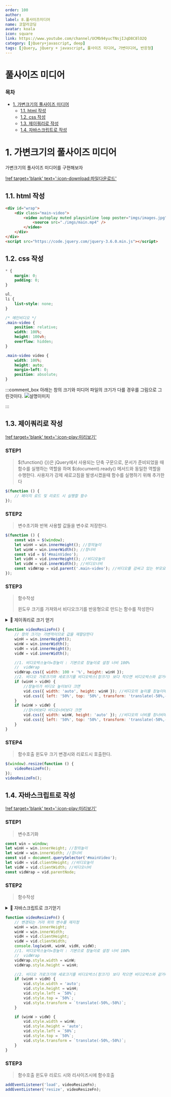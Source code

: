 ```yaml
---
order: 100
author:
label: 8.풀사이즈미디어
name: 코알라코딩
avatar: koala
icon: square
link: https://www.youtube.com/channel/UCMb94yucTNsjIJqD8C8lO2Q
category: [jQuery+javascript, deep]
tags: [jQuery, jQuery + javascript, 풀사이즈 미디어, 가변미디어, 반응형]
---
```

# 풀사이즈 미디어 <!-- omit in toc -->
### 목차 <!-- omit in toc -->

- [1. 가변크기의 풀사이즈 미디어](#1-가변크기의-풀사이즈-미디어)
	- [1.1. html 작성](#11-html-작성)
	- [1.2. css 작성](#12-css-작성)
	- [1.3. 제이쿼리로 작성](#13-제이쿼리로-작성)
	- [1.4. 자바스크립트로 작성](#14-자바스크립트로-작성)

# 1. 가변크기의 풀사이즈 미디어

가변크기의 풀사이즈 미디어를 구현해보자

[!ref target='blank' text=':icon-download:파일다운로드'](./files/imgs.zip)

## 1.1. html 작성

```html # html
<div id="wrap">
	<div class="main-video">
		<video autoplay muted playsinline loop poster="imgs/images.jpg" id="mainVideo">
			<source src="./imgs/main.mp4" />
		</video>
	</div>
</div>
<script src="https://code.jquery.com/jquery-3.6.0.min.js"></script>
```

## 1.2. css 작성

```css # css
* {
	margin: 0;
	padding: 0;
}

ul,
li {
	list-style: none;
}

/* 메인비디오 */
.main-video {
	position: relative;
	width: 100%;
	height: 100vh;
	overflow: hidden;
}

.main-video video {
	width: 100%;
	height: auto;
	margin-left: 0;
	position: absolute;
}
```

:::comment_box
아래는 창의 크기와 미디어 파일의 크기가 다를 경우를 그림으로 그린것이다.
![설명이미지](./files/imgs/full.jpg)

:::

## 1.3. 제이쿼리로 작성

[!ref target='blank' text=':icon-play:미리보기'](./files/full_media.html)

### STEP1 <!-- omit in toc -->

> $(function() {})은 jQuery에서 사용되는 단축 구문으로, 문서가 준비되었을 때 함수를 실행하는 역할을 하며 $(document).ready() 메서드와 동일한 역할을 수행한다.
> 사용자가 강제 새로고침을 발생시켰을때 함수를 실행하기 위해 추가한다

```js # jQuery
$(function () {
	// 페이지 로드 및 리로드 시 실행할 함수
});
```

### STEP2 <!-- omit in toc -->

> 변수초기화
> 반복 사용할 값들을 변수로 저장한다.

```js # jQuery
$(function () {
	const win = $(window);
	let winH = win.innerHeight(); //창의높이
	let winW = win.innerWidth(); //창너비
	const vid = $('#mainVideo');
	let vidH = vid.innerHeight(); //비디오높이
	let vidW = vid.innerWidth(); //비디오너비
	const vidWrap = vid.parent('.main-video'); //비디오를 감싸고 있는 부모요소
});
```

### STEP3 <!-- omit in toc -->

> 함수작성
>
> 윈도우 크기를 가져와서 비디오크기를 반응형으로 만드는 함수를 작성한다

<details markdown='block'>
<summary>
🐨 제이쿼리로 크기 얻기
</summary>
<pre>
  $("el").height() : 내부높이
  $("el").innerHeight() : 내부높이 + padding
  $("el").outerHeight() : 내부높이 + padding + border
  $("el").outerHeight(true) : 내부높이 + padding + border + margin
</pre>
</details>

```js # jQuery
function videoResizeFn() {
	// 창의 크기는 가변적이므로 값을 재할당한다
	winH = win.innerHeight();
	winW = win.innerWidth();
	vidH = vid.innerHeight();
	vidW = vid.innerWidth();

	//1. 비디오박스높이=창높이 : 기본으로 창높이로 설정 너비 100%
	//	vidWrap
	vidWrap.css({ width: 100 + '%', height: winH });
	//2. 비디오 가로크기와 세로크기를 비디오박스(창크기) 보다 작으면 비디오박스와 같거나 크게 설정한다.
	if (winH > vidH) {
		//창높이가 비디오 높이보다 크면
		vid.css({ width: 'auto', height: winH }); //비디오의 높이를 창높이에 맞춘다
		vid.css({ left: '50%', top: '50%', transform: 'translate(-50%,-50%)' });
	}
	if (winW > vidW) {
		//창너비보다 비디오너비보다 크면
		vid.css({ width: winW, height: 'auto' }); //비디오의 너비를 창너비에 맞춘다
		vid.css({ left: '50%', top: '50%', transform: 'translate(-50%,-50%)' });
	}
}
```

### STEP4 <!-- omit in toc -->

> 함수호출
> 윈도우 크기 변경시와 리로드시 호출한다.

```js
$(window).resize(function () {
	videoResizeFn();
});
videoResizeFn();
```

## 1.4. 자바스크립트로 작성

[!ref target='blank' text=':icon-play:미리보기'](./files/full_media-js.html)

### STEP1 <!-- omit in toc -->

> 변수초기화

```js
const win = window;
let winH = win.innerHeight; //창의높이
let winW = win.innerWidth; //창너비
const vid = document.querySelector('#mainVideo');
let vidH = vid.clientHeight; //비디오높이
let vidW = vid.clientWidth; //비디오너비
const vidWrap = vid.parentNode;
```

### STEP2 <!-- omit in toc -->

> 함수작성

<details markdown='block'>
<summary>
🐨 자바스크립트로 크기얻기
</summary>
<pre>
window.innerWidth	스크롤 바를 포함하지 않는 창 너비
window.innerHeight	스크롤 바를 포함하지 않은 창 높이
window.outerWidth	스크롤 바를 포함, 창의 너비
window.outerHeight	스크롤 바를 포함한 창의 높이
el.clientHeight	padding을 포함한 높이
el.scrollHeight	padding을 포함한 화면 상에 표시되지 않은 콘텐츠를 포함한 높이
el.offsetHeight	border, padding, 스크롤 바를 포함한 높이
</pre>
</details>

```js
function videoResizeFn() {
	// 변경되는 거라 위의 변수를 재지정
	winH = win.innerHeight;
	winW = win.innerWidth;
	vidH = vid.clientHeight;
	vidW = vid.clientWidth;
	console.log(winH, winW, vidH, vidW);
	//1. 비디오박스높이=창높이 : 기본으로 창높이로 설정 너비 100%
	//	vidWrap
	vidWrap.style.width = winW;
	vidWrap.style.height = winH;

	//2. 비디오 가로크기와 세로크기를 비디오박스(창크기) 보다 작으면 비디오박스와 같거나 크게 설정한다.
	if (winH > vidH) {
		vid.style.width = 'auto';
		vid.style.height = winH;
		vid.style.left = `50%`;
		vid.style.top = `50%`;
		vid.style.transform = `translate(-50%,-50%)`;
	}

	if (winW > vidW) {
		vid.style.width = winW;
		vid.style.height = 'auto';
		vid.style.left = `50%`;
		vid.style.top = `50%`;
		vid.style.transform = `translate(-50%,-50%)`;
	}
}
```

### STEP3 <!-- omit in toc -->

> 함수호출
> 윈도우 리로드 시와 리사이즈시에 함수호출

```js
addEventListener('load', videoResizeFn);
addEventListener('resize', videoResizeFn);
```
